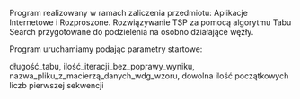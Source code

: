 Program realizowany w ramach zaliczenia przedmiotu: Aplikacje Internetowe i Rozproszone.
Rozwiązywanie TSP za pomocą algorytmu Tabu Search przygotowane do podzielenia na osobno działające węzły.


Program uruchamiamy podając parametry startowe:

długość_tabu, ilość_iteracji_bez_poprawy_wyniku, nazwa_pliku_z_macierzą_danych_wdg_wzoru, dowolna ilość początkowych liczb pierwszej sekwencji
